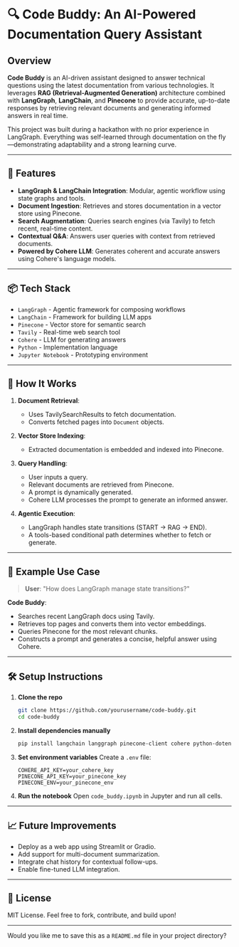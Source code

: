 # 🔍 Code Buddy: An AI-Powered Documentation Query Assistant

## Overview

**Code Buddy** is an AI-driven assistant designed to answer technical questions using the latest documentation from various technologies. It leverages **RAG (Retrieval-Augmented Generation)** architecture combined with **LangGraph**, **LangChain**, and **Pinecone** to provide accurate, up-to-date responses by retrieving relevant documents and generating informed answers in real time.

This project was built during a hackathon with no prior experience in LangGraph. Everything was self-learned through documentation on the fly—demonstrating adaptability and a strong learning curve.

---

## 🔧 Features

* **LangGraph & LangChain Integration**: Modular, agentic workflow using state graphs and tools.
* **Document Ingestion**: Retrieves and stores documentation in a vector store using Pinecone.
* **Search Augmentation**: Queries search engines (via Tavily) to fetch recent, real-time content.
* **Contextual Q\&A**: Answers user queries with context from retrieved documents.
* **Powered by Cohere LLM**: Generates coherent and accurate answers using Cohere's language models.

---

## 📦 Tech Stack

* `LangGraph` - Agentic framework for composing workflows
* `LangChain` - Framework for building LLM apps
* `Pinecone` - Vector store for semantic search
* `Tavily` - Real-time web search tool
* `Cohere` - LLM for generating answers
* `Python` - Implementation language
* `Jupyter Notebook` - Prototyping environment

---

## 🚀 How It Works

1. **Document Retrieval**:

   * Uses TavilySearchResults to fetch documentation.
   * Converts fetched pages into `Document` objects.

2. **Vector Store Indexing**:

   * Extracted documentation is embedded and indexed into Pinecone.

3. **Query Handling**:

   * User inputs a query.
   * Relevant documents are retrieved from Pinecone.
   * A prompt is dynamically generated.
   * Cohere LLM processes the prompt to generate an informed answer.

4. **Agentic Execution**:

   * LangGraph handles state transitions (START → RAG → END).
   * A tools-based conditional path determines whether to fetch or generate.

---

## 🧪 Example Use Case

> **User**: "How does LangGraph manage state transitions?"

**Code Buddy**:

* Searches recent LangGraph docs using Tavily.
* Retrieves top pages and converts them into vector embeddings.
* Queries Pinecone for the most relevant chunks.
* Constructs a prompt and generates a concise, helpful answer using Cohere.

---

## 🛠️ Setup Instructions

1. **Clone the repo**

   ```bash
   git clone https://github.com/yourusername/code-buddy.git
   cd code-buddy
   ```

2. **Install dependencies manually**

   ```bash
   pip install langchain langgraph pinecone-client cohere python-dotenv
   ```

3. **Set environment variables**
   Create a `.env` file:

   ```env
   COHERE_API_KEY=your_cohere_key
   PINECONE_API_KEY=your_pinecone_key
   PINECONE_ENV=your_pinecone_env
   ```

4. **Run the notebook**
   Open `code_buddy.ipynb` in Jupyter and run all cells.

---

## 📈 Future Improvements

* Deploy as a web app using Streamlit or Gradio.
* Add support for multi-document summarization.
* Integrate chat history for contextual follow-ups.
* Enable fine-tuned LLM integration.

---

## 📄 License

MIT License. Feel free to fork, contribute, and build upon!

---

Would you like me to save this as a `README.md` file in your project directory?
